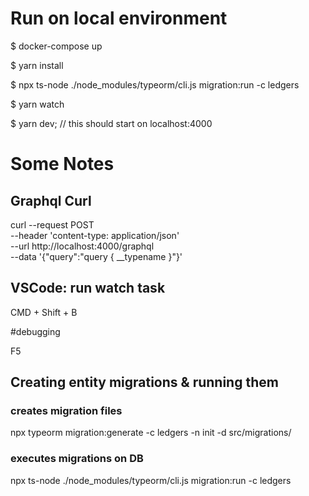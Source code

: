 # Run on local environment
  $ docker-compose up

  $ yarn install

  $ npx ts-node ./node_modules/typeorm/cli.js migration:run -c ledgers

  $ yarn watch

  $ yarn dev; // this should start on localhost:4000

# Some Notes 



## Graphql Curl
  curl --request POST \
  --header 'content-type: application/json' \
  --url http://localhost:4000/graphql \
  --data '{"query":"query { __typename }"}'

## VSCode: run watch task

  CMD + Shift + B

  #debugging
  
  F5

## Creating entity migrations & running them    
  
### creates migration files
  npx typeorm migration:generate -c ledgers -n init -d src/migrations/
  
### executes migrations on DB
  npx ts-node ./node_modules/typeorm/cli.js migration:run -c ledgers